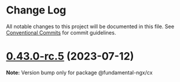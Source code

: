 # Change Log

All notable changes to this project will be documented in this file.
See [Conventional Commits](https://conventionalcommits.org) for commit guidelines.

# [0.43.0-rc.5](https://github.com/SAP/fundamental-ngx/compare/v0.43.0-rc.4...v0.43.0-rc.5) (2023-07-12)

**Note:** Version bump only for package @fundamental-ngx/cx
